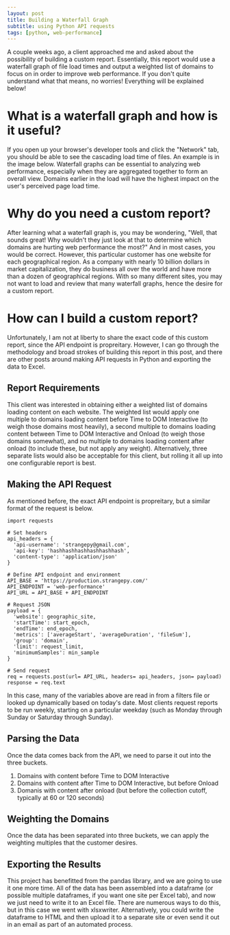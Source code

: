 ```yaml
---
layout: post
title: Building a Waterfall Graph
subtitle: using Python API requests
tags: [python, web-performance]
--- 
```

A couple weeks ago, a client approached me and asked about the possibility of building a custom report. Essentially, this report would use a waterfall graph of file load times and output a weighted list of domains to focus on in order to improve web performance. If you don't quite understand what that means, no worries! Everything will be explained below! 
# What is a waterfall graph and how is it useful? 
If you open up your browser's developer tools and click the "Network" tab, you should be able to see the cascading load time of files. An example is in the image below. 
Waterfall graphs can be essential to analyzing web performance, especially when they are aggregated together to form an overall view. Domains earlier in the load will have the highest impact on the user's perceived page load time. 
# Why do you need a custom report? 
After learning what a waterfall graph is, you may be wondering, "Well, that sounds great! Why wouldn't they just look at that to determine which domains are hurting web performance the most?" And in most cases, you would be correct. However, this particular customer has one website for each geographical region. As a company with nearly 10 billion dollars in market capitalization, they do business all over the world and have more than a dozen of geographical regions. With so many different sites, you may not want to load and review that many waterfall graphs, hence the desire for a custom report. 
# How can I build a custom report? 
Unfortunately, I am not at liberty to share the exact code of this custom report, since the API endpoint is propreitary. However, I can go through the methodology and broad strokes of building this report in this post, and there are other posts around making API requests in Python and exporting the data to Excel. 
## Report Requirements
This client was interested in obtaining either a weighted list of domains loading content on each website. The weighted list would apply one multiple to domains loading content before Time to DOM Interactive (to weigh those domains most heavily), a second multiple to domains loading content between Time to DOM Interactive and Onload (to weigh those domains somewhat), and no multiple to domains loading content after onload (to include these, but not apply any weight). Alternatively, three separate lists would also be acceptable for this client, but rolling it all up into one configurable report is best. 

## Making the API Request
As mentioned before, the exact API endpoint is propreitary, but a similar format of the request is below. 
```
import requests

# Set headers
api_headers = {
  'api-username': 'strangepy@gmail.com', 
  'api-key': 'hashhashhashhashhashhash',
  'content-type': 'application/json'
}

# Define API endpoint and environment
API_BASE = 'https://production.strangepy.com/'
API_ENDPOINT = 'web-performance'
API_URL = API_BASE + API_ENDPOINT

# Request JSON 
payload = {
  'website': geographic_site, 
  'startTime': start_epoch, 
  'endTime': end_epoch, 
  'metrics': ['averageStart', 'averageDuration', 'fileSum'],
  'group': 'domain', 
  'limit': request_limit, 
  'minimumSamples': min_sample
}

# Send request
req = requests.post(url= API_URL, headers= api_headers, json= payload)
response = req.text
```
In this case, many of the variables above are read in from a filters file or looked up dynamically based on today's date. Most clients request reports to be run weekly, starting on a particular weekday (such as Monday through Sunday or Saturday through Sunday). 

## Parsing the Data
Once the data comes back from the API, we need to parse it out into the three buckets. 
1. Domains with content before Time to DOM Interactive
2. Domains with content after Time to DOM Interactive, but before Onload
3. Domanis with content after onload (but before the collection cutoff, typically at 60 or 120 seconds)

## Weighting the Domains
Once the data has been separated into three buckets, we can apply the weighting multiples that the customer desires. 

## Exporting the Results 
This project has benefitted from the pandas library, and we are going to use it one more time. All of the data has been assembled into a dataframe (or possible multiple dataframes, if you want one site per Excel tab), and now we just need to write it to an Excel file. There are numerous ways to do this, but in this case we went with xlsxwriter. Alternatively, you could write the dataframe to HTML and then upload it to a separate site or even send it out in an email as part of an automated process. 
